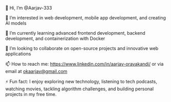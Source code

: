 

👋 Hi, I’m @Aarjav-333

👀 I’m interested in web development, mobile app development, and creating AI models

🌱 I’m currently learning advanced frontend development, backend development, and containerization with Docker

💞️ I’m looking to collaborate on open-source projects and innovative web applications

📫 How to reach me: https://www.linkedin.com/in/aarjav-oravakandi/ or via email at okaarjav@gmail.com

⚡ Fun fact: I enjoy exploring new technology, listening to tech podcasts, watching movies, tackling algorithm challenges, and building personal projects in my free time.

